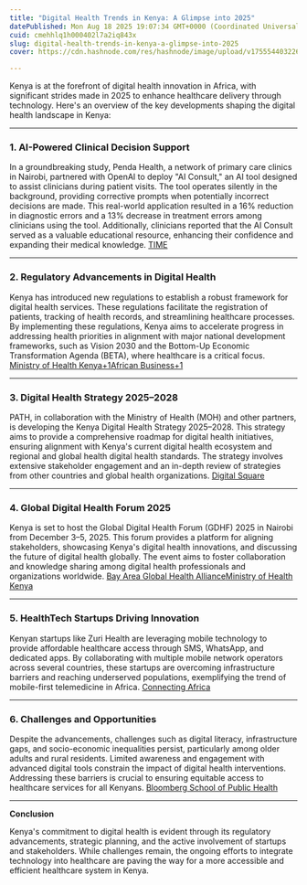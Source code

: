 ```yaml
---
title: "Digital Health Trends in Kenya: A Glimpse into 2025"
datePublished: Mon Aug 18 2025 19:07:34 GMT+0000 (Coordinated Universal Time)
cuid: cmehhlq1h000402l7a2iq843x
slug: digital-health-trends-in-kenya-a-glimpse-into-2025
cover: https://cdn.hashnode.com/res/hashnode/image/upload/v1755544032266/8c83474a-a76e-4b1b-bbd3-4a9d9c4c02a6.png

---
```


Kenya is at the forefront of digital health innovation in Africa, with significant strides made in 2025 to enhance healthcare delivery through technology. Here's an overview of the key developments shaping the digital health landscape in Kenya:

---

### 1\. **AI-Powered Clinical Decision Support**

In a groundbreaking study, Penda Health, a network of primary care clinics in Nairobi, partnered with OpenAI to deploy "AI Consult," an AI tool designed to assist clinicians during patient visits. The tool operates silently in the background, providing corrective prompts when potentially incorrect decisions are made. This real-world application resulted in a 16% reduction in diagnostic errors and a 13% decrease in treatment errors among clinicians using the tool. Additionally, clinicians reported that the AI Consult served as a valuable educational resource, enhancing their confidence and expanding their medical knowledge. [TIME](https://time.com/7304457/ai-prevents-medical-errors-clinics/?utm_source=chatgpt.com)

---

### 2\. **Regulatory Advancements in Digital Health**

Kenya has introduced new regulations to establish a robust framework for digital health services. These regulations facilitate the registration of patients, tracking of health records, and streamlining healthcare processes. By implementing these regulations, Kenya aims to accelerate progress in addressing health priorities in alignment with major national development frameworks, such as Vision 2030 and the Bottom-Up Economic Transformation Agenda (BETA), where healthcare is a critical focus. [Ministry of Health Kenya+1](https://www.health.go.ke/kenya-takes-major-step-towards-digital-health-transformation-new-regulations?utm_source=chatgpt.com)[African Business+1](https://african.business/2025/04/apo-newsfeed/kenya-takes-major-step-towards-digital-health-transformation-with-new-regulations?utm_source=chatgpt.com)

---

### 3\. **Digital Health Strategy 2025–2028**

PATH, in collaboration with the Ministry of Health (MOH) and other partners, is developing the Kenya Digital Health Strategy 2025–2028. This strategy aims to provide a comprehensive roadmap for digital health initiatives, ensuring alignment with Kenya's current digital health ecosystem and regional and global health digital health standards. The strategy involves extensive stakeholder engagement and an in-depth review of strategies from other countries and global health organizations. [Digital Square](https://digitalsquare.org/blog/2024/10/14/mapping-out-a-digital-health-strategy-in-kenya?utm_source=chatgpt.com)

---

### 4\. **Global Digital Health Forum 2025**

Kenya is set to host the Global Digital Health Forum (GDHF) 2025 in Nairobi from December 3–5, 2025. This forum provides a platform for aligning stakeholders, showcasing Kenya's digital health innovations, and discussing the future of digital health globally. The event aims to foster collaboration and knowledge sharing among digital health professionals and organizations worldwide. [Bay Area Global Health Alliance](https://bayareaglobalhealth.org/event/global-digital-health-forum/?utm_source=chatgpt.com)[Ministry of Health Kenya](https://www.health.go.ke/kenya-prepares-host-global-digital-health-forum-2025?utm_source=chatgpt.com)

---

### 5\. **HealthTech Startups Driving Innovation**

Kenyan startups like Zuri Health are leveraging mobile technology to provide affordable healthcare access through SMS, WhatsApp, and dedicated apps. By collaborating with multiple mobile network operators across several countries, these startups are overcoming infrastructure barriers and reaching underserved populations, exemplifying the trend of mobile-first telemedicine in Africa. [Connecting Africa](https://www.connectingafrica.com/emerging-technology/five-african-healthtech-startups-using-top-2025-trends?utm_source=chatgpt.com)

---

### 6\. **Challenges and Opportunities**

Despite the advancements, challenges such as digital literacy, infrastructure gaps, and socio-economic inequalities persist, particularly among older adults and rural residents. Limited awareness and engagement with advanced digital tools constrain the impact of digital health interventions. Addressing these barriers is crucial to ensuring equitable access to healthcare services for all Kenyans. [Bloomberg School of Public Health](https://publichealth.jhu.edu/center-for-global-digital-health-innovation/centering-equity-in-the-digital-transformation-of-primary-health-care?utm_source=chatgpt.com)

---

**Conclusion**

Kenya's commitment to digital health is evident through its regulatory advancements, strategic planning, and the active involvement of startups and stakeholders. While challenges remain, the ongoing efforts to integrate technology into healthcare are paving the way for a more accessible and efficient healthcare system in Kenya.